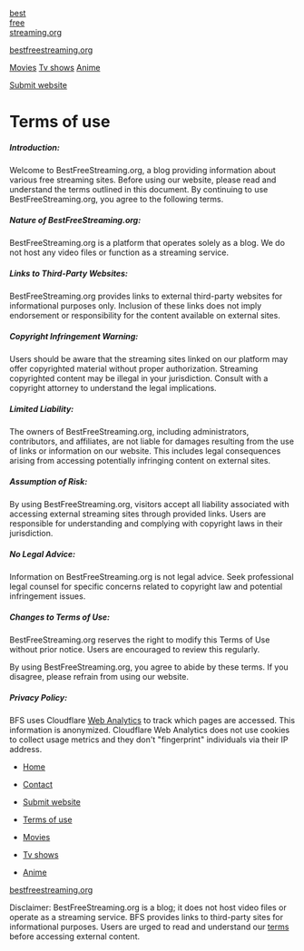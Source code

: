 [best  
free  
streaming.org](https://www.bestfreestreaming.org/)

[bestfreestreaming.org](https://www.bestfreestreaming.org/)

[Movies](https://www.bestfreestreaming.org/best-free-streaming/movies.html) [Tv shows](https://www.bestfreestreaming.org/best-free-streaming/tv-shows.html) [Anime](https://www.bestfreestreaming.org/best-free-streaming/anime.html)

[Submit website](https://www.bestfreestreaming.org/submit.html)

Terms of use
============

##### Introduction:

Welcome to BestFreeStreaming.org, a blog providing information about various free streaming sites. Before using our website, please read and understand the terms outlined in this document. By continuing to use BestFreeStreaming.org, you agree to the following terms.

##### Nature of BestFreeStreaming.org:

BestFreeStreaming.org is a platform that operates solely as a blog. We do not host any video files or function as a streaming service.

##### Links to Third-Party Websites:

BestFreeStreaming.org provides links to external third-party websites for informational purposes only. Inclusion of these links does not imply endorsement or responsibility for the content available on external sites.

##### Copyright Infringement Warning:

Users should be aware that the streaming sites linked on our platform may offer copyrighted material without proper authorization. Streaming copyrighted content may be illegal in your jurisdiction. Consult with a copyright attorney to understand the legal implications.

##### Limited Liability:

The owners of BestFreeStreaming.org, including administrators, contributors, and affiliates, are not liable for damages resulting from the use of links or information on our website. This includes legal consequences arising from accessing potentially infringing content on external sites.

##### Assumption of Risk:

By using BestFreeStreaming.org, visitors accept all liability associated with accessing external streaming sites through provided links. Users are responsible for understanding and complying with copyright laws in their jurisdiction.

##### No Legal Advice:

Information on BestFreeStreaming.org is not legal advice. Seek professional legal counsel for specific concerns related to copyright law and potential infringement issues.

##### Changes to Terms of Use:

BestFreeStreaming.org reserves the right to modify this Terms of Use without prior notice. Users are encouraged to review this regularly.

By using BestFreeStreaming.org, you agree to abide by these terms. If you disagree, please refrain from using our website.

##### Privacy Policy:

BFS uses Cloudflare [Web Analytics](https://www.cloudflare.com/web-analytics/) to track which pages are accessed. This information is anonymized. Cloudflare Web Analytics does not use cookies to collect usage metrics and they don't "fingerprint" individuals via their IP address.

* [Home](https://www.bestfreestreaming.org/)
* [Contact](https://www.bestfreestreaming.org/contact.html)
* [Submit website](https://www.bestfreestreaming.org/submit.html)
* [Terms of use](https://www.bestfreestreaming.org/terms.html)

* [Movies](https://www.bestfreestreaming.org/best-free-streaming/movies.html)
* [Tv shows](https://www.bestfreestreaming.org/best-free-streaming/tv-shows.html)
* [Anime](https://www.bestfreestreaming.org/best-free-streaming/anime.html)

[bestfreestreaming.org](#top)

Disclaimer: BestFreeStreaming.org is a blog; it does not host video files or operate as a streaming service. BFS provides links to third-party sites for informational purposes. Users are urged to read and understand our [terms](https://www.bestfreestreaming.org/terms.html) before accessing external content.